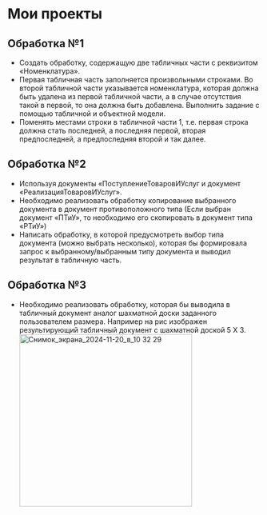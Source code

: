 # Мои проекты
## Обработка №1
- Создать обработку, содержащую две табличных части с реквизитом «Номенклатура».
- Первая табличная часть заполняется произвольными строками. Во второй табличной части указывается номенклатура, которая должна быть удалена из первой табличной части, а в случае отсутствия такой в первой, то она должна быть 
  добавлена. Выполнить задание с помощью табличной и объектной модели.
- Поменять местами строки в табличной части 1, т.е. первая строка должна стать последней, а последняя первой, вторая предпоследней, а предпоследняя второй и так далее.

## Обработка №2
- Используя документы «ПоступлениеТоваровИУслуг и документ «РеализацияТоваровИУслуг».
- Необходимо реализовать обработку копирование выбранного документа в документ противоположного типа (Если выбран документ «ПТиУ», то необходимо его скопировать в документ типа «РТиУ»)
- Написать обработку, в которой предусмотреть выбор типа документа (можно выбрать несколько), которая бы формировала запрос к выбранному/выбранным типу документа и выводил результат в табличную часть.

## Обработка №3
- Необходимо реализовать обработку, которая бы выводила в табличный документ аналог шахматной доски заданного пользователем размера.
  Например на рис изображен результирующий табличный документ с шахматной доской 5 Х 3.
  <img width="345" alt="Снимок_экрана_2024-11-20_в_10 32 29" src="https://github.com/user-attachments/assets/cdf21632-6ce4-4141-8cea-ac8ac1aa2c9a" />
